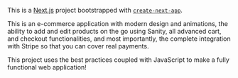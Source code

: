 This is a [Next.js](https://nextjs.org/) project bootstrapped with [`create-next-app`](https://github.com/vercel/next.js/tree/canary/packages/create-next-app).

This is an e-commerce application with modern design and animations, the ability to add and edit products on the go using Sanity, all advanced cart, and checkout functionalities, and most importantly, the complete integration with Stripe so that you can cover real payments.

This project uses the best practices coupled with JavaScript to make a fully functional web application!
